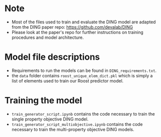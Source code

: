 # Note
- Most of the files used to train and evaluate the DING model are adapted from the DING paper repo: https://github.com/devalab/DING
- Please look at the paper's repo for further instructions on training procedures and model architecture.

# Model file descriptions
- Requirements to run the models can be found in `DING_requirements.txt`.
- the `data` folder contains `roost_unique_elem_dict.pkl` which is simply a list of elements used to train our Roost predictor model.

# Training the model
- `train_generator_script.ipynb` contains the code necessary to train the single property objective DING model.
- `train_generator_script_multiobjective.ipynb` contains the code necessary to train the multi-property objective DING models.
